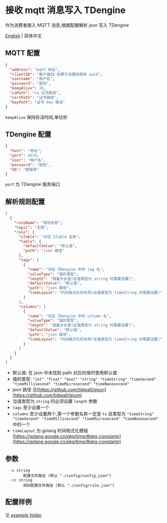 # 接收 mqtt 消息写入 TDengine

作为消费者接入 MQTT 消息,根据配置解析 json 写入 TDengine

[English](README.md) | 简体中文
## MQTT 配置

```json
{
  "address": "mqtt 地址",
  "clientID": "客户端ID 如果不设置则使用 uuid",
  "username": "用户名",
  "password": "密码",
  "keepAlive": 30,
  "caPath": "ca 证书路径",
  "certPath": "证书路径",
  "keyPath": "证书 key 路径"
}
```
`keepAlive` 保持存活时间,单位秒
## TDengine 配置

```json
{
  "host": "地址",
  "port": 6030,
  "user": "用户名",
  "password": "密码",
  "db": "数据库"
}
```

`port` 为 TDengine 服务端口

## 解析规则配置

```json
[
  {
    "ruleName": "规则名称",
    "topic": "主题",
    "rule": {
      "sTable": "对应 STable 名称",
      "table": {
        "defaultValue": "默认值",
        "path": "json 路径"
      },
      "tags": [
        {
          "name": "对应 TDengine 中的 tag 名",
          "valueType": "值的类型",
          "length": "值最大长度(在值类型为 string 时需要设置)",
          "defaultValue": "默认值",
          "path": "json 路径",
          "timeLayout": "时间格式化的布局(在值类型为 timeString 时需要设置)"
        }
      ],
      "columns": [
        {
          "name": "对应 TDengine 中的 column 名",
          "valueType": "值的类型",
          "length": "值最大长度(在值类型为 string 时需要设置)",
          "defaultValue": "默认值",
          "path": "json 路径",
          "timeLayout": "时间格式化的布局(在值类型为 timeString 时需要设置)"
        }
      ]
    }
  }
]
```
* 默认值: 在 json 中未找到 path 对应的值时使用默认值
* 值的类型: `"int"
  "float"
  "bool"
  "string"
  "timeString"
  "timeSecond"
  "timeMillisecond"
  "timeMicrosecond"
  "timeNanosecond"`
* json 路径  见[https://github.com/tidwall/gjson](https://github.com/tidwall/gjson)
* 当值类型为 `string` 时必须设置 `length` 参数
* `tags` 至少设置一个
* `columns` 至少设置两个,第一个参数名称一定是 `ts` 且类型为 `"timeString" "timeSecond" "timeMillisecond" "timeMicrosecond" "timeNanosecond"` 中的一个
* `timeLayout` 为 golang 时间格式化模板 [https://golang.google.cn/pkg/time/#pkg-constants](https://golang.google.cn/pkg/time/#pkg-constants)
## 参数
```
  -c string
        配置文件路径 (默认 "./config/config.json")
  -rc string
        规则配置文件路径 (默认 "./config/rule.json")
```
## 配置样例
见 [example folder](./example)